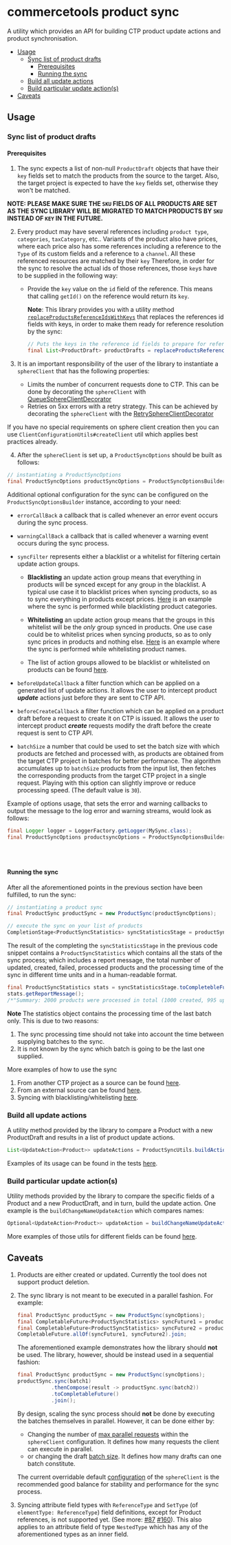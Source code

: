 # commercetools product sync

A utility which provides an API for building CTP product update actions and product synchronisation.

<!-- START doctoc generated TOC please keep comment here to allow auto update -->
<!-- DON'T EDIT THIS SECTION, INSTEAD RE-RUN doctoc TO UPDATE -->


- [Usage](#usage)
  - [Sync list of product drafts](#sync-list-of-product-drafts)
    - [Prerequisites](#prerequisites)
    - [Running the sync](#running-the-sync)
  - [Build all update actions](#build-all-update-actions)
  - [Build particular update action(s)](#build-particular-update-actions)
- [Caveats](#caveats)

<!-- END doctoc generated TOC please keep comment here to allow auto update -->

## Usage

### Sync list of product drafts

<!-- TODO - GITHUB ISSUE#138: Split into explanation of how to "sync from project to project" vs "import from feed"-->

#### Prerequisites
1. The sync expects a list of non-null `ProductDraft` objects that have their `key` fields set to match the
products from the source to the target. Also, the target project is expected to have the `key` fields set,
otherwise they won't be matched.

**NOTE: PLEASE MAKE SURE THE `SKU` FIELDS OF ALL PRODUCTS ARE SET AS THE SYNC LIBRARY WILL BE MIGRATED TO MATCH PRODUCTS BY `SKU` INSTEAD OF `KEY` IN THE FUTURE.**

2. Every product may have several references including `product type`, `categories`, `taxCategory`, etc.. Variants
of the product also have prices, where each price also has some references including a reference to the `Type` of its 
custom fields and a reference to a `channel`. All these referenced resources are matched by their `key` Therefore, in 
order for the sync to resolve the actual ids of those references, those `key`s have to be supplied in the following way:
    - Provide the `key` value on the `id` field of the reference. This means that calling `getId()` on the
    reference would return its `key`. 
     
        **Note**: This library provides you with a utility method 
         [`replaceProductsReferenceIdsWithKeys`](https://commercetools.github.io/commercetools-sync-java/v/v1.0.0-M14/com/commercetools/sync/products/utils/ProductReferenceReplacementUtils.html#replaceProductsReferenceIdsWithKeys-java.util.List-)
         that replaces the references id fields with keys, in order to make them ready for reference resolution by the sync:
         ````java
         // Puts the keys in the reference id fields to prepare for reference resolution
         final List<ProductDraft> productDrafts = replaceProductsReferenceIdsWithKeys(products);
         ````
     
3. It is an important responsibility of the user of the library to instantiate a `sphereClient` that has the following properties:
    - Limits the number of concurrent requests done to CTP. This can be done by decorating the `sphereClient` with 
   [QueueSphereClientDecorator](http://commercetools.github.io/commercetools-jvm-sdk/apidocs/io/sphere/sdk/client/QueueSphereClientDecorator.html) 
    - Retries on 5xx errors with a retry strategy. This can be achieved by decorating the `sphereClient` with the 
   [RetrySphereClientDecorator](http://commercetools.github.io/commercetools-jvm-sdk/apidocs/io/sphere/sdk/client/RetrySphereClientDecorator.html)
   
  If you have no special requirements on sphere client creation then you can use `ClientConfigurationUtils#createClient`
  util which applies best practices already.

4. After the `sphereClient` is set up, a `ProductSyncOptions` should be built as follows: 
````java
// instantiating a ProductSyncOptions
final ProductSyncOptions productSyncOptions = ProductSyncOptionsBuilder.of(sphereClient).build();
````

Additional optional configuration for the sync can be configured on the `ProductSyncOptionsBuilder` instance, according to your need:
- `errorCallBack`
a callback that is called whenever an error event occurs during the sync process.

- `warningCallBack` 
a callback that is called whenever a warning event occurs during the sync process.

- `syncFilter`
 represents either a blacklist or a whitelist for filtering certain update action groups. 
  - __Blacklisting__ an update action group means that everything in products will be synced except for any group 
  in the blacklist. A typical use case it to blacklist prices when syncing products, so as to sync everything in products
  except prices. [Here](/src/integration-test/java/com/commercetools/sync/integration/externalsource/products/ProductSyncFilterIT.java#L142-L143)
  is an example where the sync is performed while blacklisting product categories. 
  
  - __Whitelisting__ an update action group means that the groups in this whitelist will be the *only* group synced in 
  products. One use case could be to whitelist prices when syncing products, so as to only sync prices in products and
  nothing else. [Here](/src/integration-test/java/com/commercetools/sync/integration/externalsource/products/ProductSyncFilterIT.java#L173)
  is an example where the sync is performed while whitelisting product names.
  
  - The list of action groups allowed to be blacklist or whitelisted on products can be found [here](/src/main/java/com/commercetools/sync/products/ActionGroup.java). 

- `beforeUpdateCallback`
a filter function which can be applied on a generated list of update actions. It allows the user to intercept product 
 **_update_** actions just before they are sent to CTP API.

- `beforeCreateCallback`
a filter function which can be applied on a product draft before a request to create it on CTP is issued. It allows the 
user to intercept product **_create_** requests modify the draft before the create request is sent to CTP API.

- `batchSize`
a number that could be used to set the batch size with which products are fetched and processed with,
as products are obtained from the target CTP project in batches for better performance. The algorithm accumulates up to
`batchSize` products from the input list, then fetches the corresponding products from the target CTP project
in a single request. Playing with this option can slightly improve or reduce processing speed. (The default value is `30`).

Example of options usage, that sets the error and warning callbacks to output the message to the log error and warning 
streams, would look as follows:
 ```java
 final Logger logger = LoggerFactory.getLogger(MySync.class);
 final ProductSyncOptions productsyncOptions = ProductSyncOptionsBuilder.of(sphereClient)
                                                                        .errorCallBack(logger::error)
                                                                        .warningCallBack(logger::warn)
                                                                        .build();
 ```

#### Running the sync
After all the aforementioned points in the previous section have been fulfilled, to run the sync:
````java
// instantiating a product sync
final ProductSync productSync = new ProductSync(productSyncOptions);

// execute the sync on your list of products
CompletionStage<ProductSyncStatistics> syncStatisticsStage = productSync.sync(productDrafts);
````
The result of the completing the `syncStatisticsStage` in the previous code snippet contains a `ProductSyncStatistics`
which contains all the stats of the sync process; which includes a report message, the total number of updated, created, 
failed, processed products and the processing time of the sync in different time units and in a
human-readable format.
````java
final ProductSyncStatistics stats = syncStatisticsStage.toCompletebleFuture().join();
stats.getReportMessage(); 
/*"Summary: 2000 products were processed in total (1000 created, 995 updated and 5 failed to sync)."*/
````

__Note__ The statistics object contains the processing time of the last batch only. This is due to two reasons:
 1. The sync processing time should not take into account the time between supplying batches to the sync. 
 2. It is not known by the sync which batch is going to be the last one supplied.


More examples of how to use the sync
1. From another CTP project as a source can be found [here](/src/integration-test/java/com/commercetools/sync/integration/ctpprojectsource/products/ProductSyncIT.java).
2. From an external source can be found [here](/src/integration-test/java/com/commercetools/sync/integration/externalsource/products/ProductSyncIT.java). 
3. Syncing with blacklisting/whitelisting [here](/src/integration-test/java/com/commercetools/sync/integration/externalsource/products/ProductSyncFilterIT.java).

### Build all update actions

A utility method provided by the library to compare a Product with a new ProductDraft and results in a list of product
 update actions. 
```java
List<UpdateAction<Product>> updateActions = ProductSyncUtils.buildActions(product, productDraft, productSyncOptions, attributesMetaData);
```

Examples of its usage can be found in the tests 
[here](/src/test/java/com/commercetools/sync/products/utils/ProductSyncUtilsTest.java).

### Build particular update action(s)

Utility methods provided by the library to compare the specific fields of a Product and a new ProductDraft, and in turn, build
 the update action. One example is the `buildChangeNameUpdateAction` which compares names:
  
````java
Optional<UpdateAction<Product>> updateAction = buildChangeNameUpdateAction(oldProduct, productDraft);
````
More examples of those utils for different fields can be found [here](/src/integration-test/java/com/commercetools/sync/integration/externalsource/products/utils).

## Caveats
1. Products are either created or updated. Currently the tool does not support product deletion.
2. The sync library is not meant to be executed in a parallel fashion. For example:
    ````java
    final ProductSync productSync = new ProductSync(syncOptions);
    final CompletableFuture<ProductSyncStatistics> syncFuture1 = productSync.sync(batch1).toCompletableFuture();
    final CompletableFuture<ProductSyncStatistics> syncFuture2 = productSync.sync(batch2).toCompletableFuture();
    CompletableFuture.allOf(syncFuture1, syncFuture2).join;
    ````
    The aforementioned example demonstrates how the library should **not** be used. The library, however, should be instead
    used in a sequential fashion:
    ````java
    final ProductSync productSync = new ProductSync(syncOptions);
    productSync.sync(batch1)
               .thenCompose(result -> productSync.sync(batch2))
               .toCompletableFuture()
               .join();
    ````
    By design, scaling the sync process should **not** be done by executing the batches themselves in parallel. However, it can be done either by:
     - Changing the number of [max parallel requests](/src/main/java/com/commercetools/sync/commons/utils/ClientConfigurationUtils.java#L116) within the `sphereClient` configuration. It defines how many requests the client can execute in parallel.
     - or changing the draft [batch size](https://commercetools.github.io/commercetools-sync-java/v/v1.0.0-M14/com/commercetools/sync/commons/BaseSyncOptionsBuilder.html#batchSize-int-). It defines how many drafts can one batch constitute.
     
    The current overridable default [configuration](/src/main/java/com/commercetools/sync/commons/utils/ClientConfigurationUtils.java#L45) of the `sphereClient` 
    is the recommended good balance for stability and performance for the sync process.
3. Syncing attribute field types with  `ReferenceType` and `SetType` (of `elementType: ReferenceType`) field definitions, except 
for Product references, is not supported yet. (See more: [#87](https://github.com/commercetools/commercetools-sync-java/issues/87) [#160](https://github.com/commercetools/commercetools-sync-java/issues/87)). This
also applies to an attribute field of type `NestedType` which has any of the aforementioned types as an inner field.


